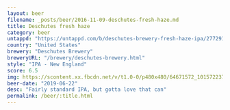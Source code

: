 ```yaml
---
layout: beer
filename: _posts/beer/2016-11-09-deschutes-fresh-haze.md
title: Deschutes fresh haze
category: beer
untappd: "https://untappd.com/b/deschutes-brewery-fresh-haze-ipa/2772910"
country: "United States"
brewery: "Deschutes Brewery"
breweryURL: "/brewery/deschutes-brewery.html"
style: "IPA - New England"
score: 6.5
img: https://scontent.xx.fbcdn.net/v/t1.0-0/p480x480/64671572_10157223732423745_4109441313156366336_n.jpg?_nc_cat=105&_nc_ht=scontent.xx&oh=e71534ffbf3b9354528c0e0914952a09&oe=5DC292CA
beer-date: "2019-06-22"
desc: "Fairly standard IPA, but gotta love that can"
permalink: /beer/:title.html
---
```

